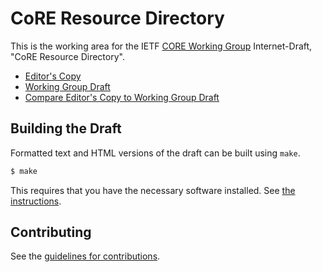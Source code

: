 # CoRE Resource Directory

This is the working area for the IETF [CORE Working Group](https://datatracker.ietf.org/wg/core/documents/) Internet-Draft, "CoRE Resource Directory".

* [Editor's Copy](https://core-wg.github.io/resource-directory/#go.draft-ietf-core-resource-directory.html)
* [Working Group Draft](https://tools.ietf.org/html/draft-ietf-core-resource-directory)
* [Compare Editor's Copy to Working Group Draft](https://core-wg.github.io/resource-directory/#go.draft-ietf-core-resource-directory.diff)

## Building the Draft

Formatted text and HTML versions of the draft can be built using `make`.

```sh
$ make
```

This requires that you have the necessary software installed.  See
[the instructions](https://github.com/martinthomson/i-d-template/blob/master/doc/SETUP.md).


## Contributing

See the
[guidelines for contributions](https://github.com/core-wg/resource-directory/blob/master/CONTRIBUTING.md).
